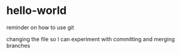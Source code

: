 # hello-world
reminder on how to use git

changing the file so I can experiment with committing and merging branches
